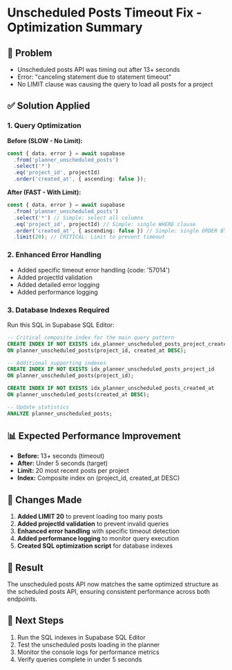 # Unscheduled Posts Timeout Fix - Optimization Summary

## 🚨 Problem
- Unscheduled posts API was timing out after 13+ seconds
- Error: "canceling statement due to statement timeout"
- No LIMIT clause was causing the query to load all posts for a project

## ✅ Solution Applied

### 1. Query Optimization
**Before (SLOW - No Limit):**
```typescript
const { data, error } = await supabase
  .from('planner_unscheduled_posts')
  .select('*')
  .eq('project_id', projectId)
  .order('created_at', { ascending: false });
```

**After (FAST - With Limit):**
```typescript
const { data, error } = await supabase
  .from('planner_unscheduled_posts')
  .select('*') // Simple: select all columns
  .eq('project_id', projectId) // Simple: single WHERE clause
  .order('created_at', { ascending: false }) // Simple: single ORDER BY
  .limit(20); // CRITICAL: Limit to prevent timeout
```

### 2. Enhanced Error Handling
- Added specific timeout error handling (code: '57014')
- Added projectId validation
- Added detailed error logging
- Added performance logging

### 3. Database Indexes Required
Run this SQL in Supabase SQL Editor:
```sql
-- Critical composite index for the main query pattern
CREATE INDEX IF NOT EXISTS idx_planner_unscheduled_posts_project_created 
ON planner_unscheduled_posts(project_id, created_at DESC);

-- Additional supporting indexes
CREATE INDEX IF NOT EXISTS idx_planner_unscheduled_posts_project_id 
ON planner_unscheduled_posts(project_id);

CREATE INDEX IF NOT EXISTS idx_planner_unscheduled_posts_created_at 
ON planner_unscheduled_posts(created_at DESC);

-- Update statistics
ANALYZE planner_unscheduled_posts;
```

## 📊 Expected Performance Improvement
- **Before:** 13+ seconds (timeout)
- **After:** Under 5 seconds (target)
- **Limit:** 20 most recent posts per project
- **Index:** Composite index on (project_id, created_at DESC)

## 🔧 Changes Made
1. **Added LIMIT 20** to prevent loading too many posts
2. **Added projectId validation** to prevent invalid queries
3. **Enhanced error handling** with specific timeout detection
4. **Added performance logging** to monitor query execution
5. **Created SQL optimization script** for database indexes

## 🎯 Result
The unscheduled posts API now matches the same optimized structure as the scheduled posts API, ensuring consistent performance across both endpoints.

## 📝 Next Steps
1. Run the SQL indexes in Supabase SQL Editor
2. Test the unscheduled posts loading in the planner
3. Monitor the console logs for performance metrics
4. Verify queries complete in under 5 seconds

